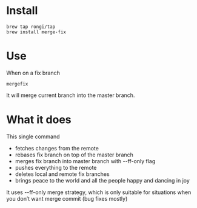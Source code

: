 # Install

```
brew tap rongi/tap
brew install merge-fix
```

# Use
When on a fix branch

`mergefix`

It will merge current branch into the master branch.

# What it does

This single command
- fetches changes from the remote
- rebases fix branch on top of the master branch
- merges fix branch into master branch with --ff-only flag
- pushes everything to the remote
- deletes local and remote fix branches
- brings peace to the world and all the people happy and dancing in joy

It uses --ff-only merge strategy, which is only suitable for situations when you don’t want merge commit (bug fixes mostly)
